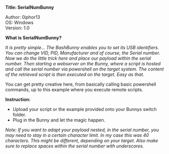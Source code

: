 **Title: SerialNumBunny**

<p>Author: 0iphor13<br>
OS: Windows<br>
Version: 1.0<br>

**What is SerialNumBunny?**

*It is pretty simple... The BashBunny enables you to set its USB identifiers. You can change VID, PID, Manufacturer and of course, the Serial number. Now we do the little trick here and place our payload within the serial number. Then starting a webserver on the Bunny, where a script is hosted and call the serial number via powershell on the target system. The content of the retrieved script is then executed on the target. Easy as that.*

You can get pretty creative here, from basically calling basic powershell commands, up to this example where you execute remote scripts.

**Instruction:**

- Upload your script or the example provided onto your Bunnys switch folder.
- Plug in the Bunny and let the magic happen.

_Note: If you want to adapt your payload nested, in the serial number, you may need to stay in a certain character limit. In my case this was 40 characters. This might be different, depending on your target. Also make sure to replace spaces within the serial number with underscores._
